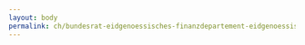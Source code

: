 ```yaml
---
layout: body
permalink: ch/bundesrat-eidgenoessisches-finanzdepartement-eidgenoessische-steuerverwaltung-direktion-hauptabteilung-direkte-bundessteuer-verrechnungssteuer-stempelabgaben-dvs-dvs-abteilung-externe-pruefung/
---
```


